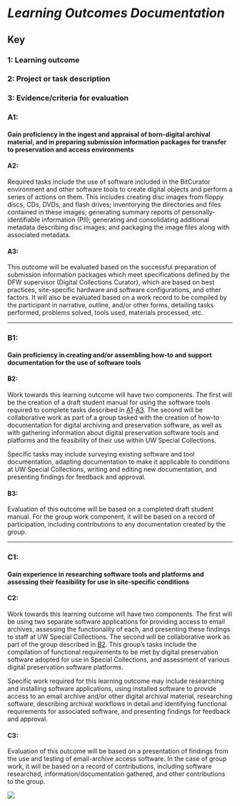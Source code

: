 # _Learning Outcomes Documentation_

## Key

### 1: Learning outcome

### 2: Project or task description

### 3: Evidence/criteria for evaluation

### A1:

#### Gain proficiency in the ingest and appraisal of born-digital archival material, and in preparing submission information packages for transfer to preservation and access environments

#### A2:

Required tasks include the use of software included in the BitCurator environment and other software tools to create digital objects and perform a series of actions on them. This includes creating disc images from floppy discs, CDs, DVDs, and flash drives; inventorying the directories and files contained in these images; generating summary reports of personally-identifiable information \(PII\); generating and consolidating additional metadata describing disc images; and packaging the image files along with associated metadata.

#### A3:

This outcome will be evaluated based on the successful preparation of submission information packages which meet specifications defined by the DFW supervisor \(Digital Collections Curator\), which are based on best practices, site-specific hardware and software configurations, and other factors. It will also be evaluated based on a work record to be compiled by the participant in narrative, outline, and/or other forms, detailing tasks performed, problems solved, tools used, materials processed, etc.

---

### B1:

#### Gain proficiency in creating and/or assembling how-to and support documentation for the use of software tools

#### B2:

Work towards this learning outcome will have two components. The first will be the creation of a draft student manual for using the software tools required to complete tasks described in [A1](#a1)-[A3](#a3). The second will be collaborative work as part of a group tasked with the creation of how-to documentation for digital archiving and preservation software, as well as with gathering information about digital preservation software tools and platforms and the feasibility of their use within UW Special Collections.

Specific tasks may include surveying existing software and tool documentation, adapting documentation to make it applicable to conditions at UW Special Collections, writing and editing new documentation, and presenting findings for feedback and approval.

#### B3:

Evaluation of this outcome will be based on a completed draft student manual. For the group work component, it will be based on a record of participation, including contributions to any documentation created by the group.

---

### C1:

#### Gain experience in researching software tools and platforms and assessing their feasibility for use in site-specific conditions

#### C2:

Work towards this learning outcome will have two components. The first will be using two separate software applications for providing access to email archives, assessing the functionality of each, and presenting these findings to staff at UW Special Collections. The second will be collaborative work as part of the group described in [B2](#b2). This group’s tasks include the compilation of functional requirements to be met by digital preservation software adopted for use in Special Collections, and assessment of various digital preservation software platforms.

Specific work required for this learning outcome may include researching and installing software applications, using installed software to provide access to an email archive and/or other digital archival material, researching software, describing archival workflows in detail and identifying functional requirements for associated software, and presenting findings for feedback and approval.

#### C3:

Evaluation of this outcome will be based on a presentation of findings from the use and testing of email-archive access software. In the case of group work, it will be based on a record of contributions, including software researched, information/documentation gathered, and other contributions to the group.

![](/assets/Notes_Drives_Discs.jpg)

